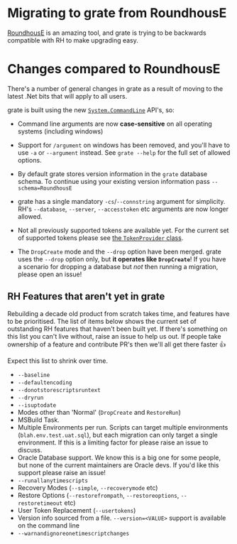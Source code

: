 # Migrating to grate from RoundhousE

[RoundhousE](https://github.com/chucknorris/roundhouse) is an amazing tool, and grate is trying to be backwards compatible with RH to make upgrading easy.

# Changes compared to RoundhousE

There's a number of general changes in grate as a result of moving to the latest .Net bits that will apply to all users.

grate is built using the new [`System.CommandLine`](https://github.com/dotnet/command-line-api) API's, so:
- Command line arguments are now **case-sensitive** on all operating systems (including windows)
- Support for `/argument` on windows has been removed, and you'll have to use `-a` or `--argument` instead.  See `grate --help` for the full set of allowed options.

- By default grate stores version information in the `grate` database schema.  To continue using your existing version information pass `--schema=RoundhousE`
- grate has a single mandatory `-cs`/`--connstring` argument for simplicity.  RH's `--database`, `--server`, `--accesstoken` etc arguments are now longer allowed.
- Not all previously supported tokens are available yet.  For the current set of supported tokens please see [the `TokenProvider` class](../grate/infrastructure/TokenProvider.cs).
- The `DropCreate` mode and the `--drop` option have been merged.  grate uses the `--drop` option only, but **it operates like `DropCreate`**! If you have a scenario for dropping a database but _not_ then running a migration, please open an issue!


## RH Features that aren't yet in grate

Rebuilding a decade old product from scratch takes time, and features have to be prioritised. The list of items below shows the current set of outstanding RH features that haven't been built yet.  If there's something on this list you can't live without, raise an issue to help us out.  If people take ownership of a feature and contribute PR's then we'll all get there faster 👍

Expect this list to shrink over time.

- `--baseline`
- `--defaultencoding`
- `--donotstorescriptsruntext`
- `--dryrun`
- `--isuptodate`
- Modes other than 'Normal' (`DropCreate` and `RestoreRun`)
- MSBuild Task.
- Multiple Environments per run. Scripts can target multiple environments (`blah.env.test.uat.sql`), but each migration can only target a single environment.  If this is a limiting factor for please raise an issue to discuss.
- Oracle Database support.  We know this is a big one for some people, but none of the current maintainers are Oracle devs.  If you'd like this support please raise an issue!
- `--runallanytimescripts`
- Recovery Modes (`--simple`, `--recoverymode` etc)
- Restore Options (`--restorefrompath`, `--restoreoptions`, `--restoretimeout` etc)
- User Token Replacement (`--usertokens`)
- Version info sourced from a file.  `--version=<VALUE>` support is available on the command line
- `--warnandignoreonetimescriptchanges`




